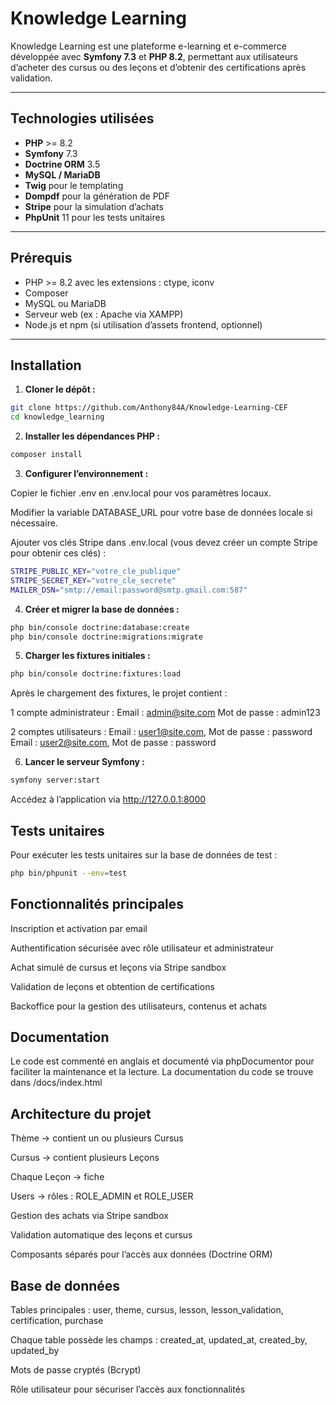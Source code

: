 # Knowledge Learning

Knowledge Learning est une plateforme e-learning et e-commerce développée avec **Symfony 7.3** et **PHP 8.2**, permettant aux utilisateurs d’acheter des cursus ou des leçons et d’obtenir des certifications après validation.

---

## Technologies utilisées

- **PHP** >= 8.2  
- **Symfony** 7.3  
- **Doctrine ORM** 3.5  
- **MySQL / MariaDB**  
- **Twig** pour le templating  
- **Dompdf** pour la génération de PDF  
- **Stripe** pour la simulation d’achats  
- **PhpUnit** 11 pour les tests unitaires  

---

## Prérequis

- PHP >= 8.2 avec les extensions : ctype, iconv  
- Composer  
- MySQL ou MariaDB  
- Serveur web (ex : Apache via XAMPP)  
- Node.js et npm (si utilisation d’assets frontend, optionnel)  

---

## Installation

1. **Cloner le dépôt :**
```bash
git clone https://github.com/Anthony84A/Knowledge-Learning-CEF
cd knowledge_learning
```

2. **Installer les dépendances PHP :**
```bash
composer install
```

3. **Configurer l’environnement :**

Copier le fichier .env en .env.local pour vos paramètres locaux.

Modifier la variable DATABASE_URL pour votre base de données locale si nécessaire.

Ajouter vos clés Stripe dans .env.local (vous devez créer un compte Stripe pour obtenir ces clés) :
```bash
STRIPE_PUBLIC_KEY="votre_cle_publique"
STRIPE_SECRET_KEY="votre_cle_secrete"
MAILER_DSN="smtp://email:password@smtp.gmail.com:587"
```

4. **Créer et migrer la base de données :**
```bash
php bin/console doctrine:database:create
php bin/console doctrine:migrations:migrate
```

5. **Charger les fixtures initiales :**
```bash
php bin/console doctrine:fixtures:load
```

Après le chargement des fixtures, le projet contient :

1 compte administrateur :
Email : admin@site.com
Mot de passe : admin123

2 comptes utilisateurs :
Email : user1@site.com, Mot de passe : password
Email : user2@site.com, Mot de passe : password

6. **Lancer le serveur Symfony :**
```bash
symfony server:start
```

Accédez à l’application via http://127.0.0.1:8000

## Tests unitaires

Pour exécuter les tests unitaires sur la base de données de test :
```bash
php bin/phpunit --env=test
```


## Fonctionnalités principales

Inscription et activation par email

Authentification sécurisée avec rôle utilisateur et administrateur

Achat simulé de cursus et leçons via Stripe sandbox

Validation de leçons et obtention de certifications

Backoffice pour la gestion des utilisateurs, contenus et achats

## Documentation

Le code est commenté en anglais et documenté via phpDocumentor pour faciliter la maintenance et la lecture.
La documentation du code se trouve dans /docs/index.html


## Architecture du projet

Thème → contient un ou plusieurs Cursus

Cursus → contient plusieurs Leçons

Chaque Leçon → fiche

Users → rôles : ROLE_ADMIN et ROLE_USER

Gestion des achats via Stripe sandbox

Validation automatique des leçons et cursus

Composants séparés pour l’accès aux données (Doctrine ORM)

## Base de données

Tables principales : user, theme, cursus, lesson, lesson_validation, certification, purchase

Chaque table possède les champs : created_at, updated_at, created_by, updated_by

Mots de passe cryptés (Bcrypt)

Rôle utilisateur pour sécuriser l’accès aux fonctionnalités